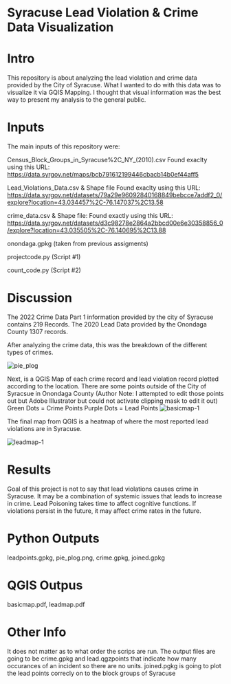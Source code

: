 # Syracuse Lead Violation & Crime Data Visualization

# Intro
This repository is about analyzing the lead violation and crime data provided by the City of Syracuse. What I wanted to do with this data was to visualize it via GQIS Mapping. I thought that visual information was the best way to present my analysis to the general public. 

# Inputs
The main inputs of this repository were: 

Census_Block_Groups_in_Syracuse%2C_NY_(2010).csv
  Found exaclty using this URL: https://data.syrgov.net/maps/bcb791612199446cbacb14b0ef44aff5
  
Lead_Violations_Data.csv & Shape file 
  Found exaclty using this URL: https://data.syrgov.net/datasets/79a29e96092840168849bebcce7addf2_0/explore?location=43.034457%2C-76.147037%2C13.58
  
crime_data.csv & Shape file: 
  Found exactly using this URL: https://data.syrgov.net/datasets/d3c98278e2864a2bbcd00e6e30358856_0/explore?location=43.035505%2C-76.140695%2C13.88
  
onondaga.gpkg (taken from previous assigments) 

projectcode.py (Script #1) 

count_code.py (Script #2)

# Discussion
The 2022 Crime Data Part 1 information provided by the city of Syracuse contains 219 Records. The 2020 Lead Data provided by the Onondaga County 1307 records. 

After analyzing the crime data, this was the breakdown of the different types of crimes. 

![pie_plog](https://user-images.githubusercontent.com/98330114/167912055-5a2fc665-a86d-4649-ae70-9fbba5bd74c1.png)

Next, is a QGIS Map of each crime record and lead violation record plotted according to the location. There are some points outside of the City of Syracsue in Onondaga County (Author Note: I attempted to edit those points out but Adobe Illustrator but could not activate clipping mask to edit it out)
Green Dots = Crime Points
Purple Dots = Lead Points
![basicmap-1](https://user-images.githubusercontent.com/98330114/167922075-93018616-08e0-49b0-8e04-62d2dc82ab88.png)

The final map from QGIS is a heatmap of where the most reported lead violations are in Syracuse. 

![leadmap-1](https://user-images.githubusercontent.com/98330114/167922412-b3aacd07-47ac-4ed9-ae8e-f5b1c5a2fb32.png)

# Results

Goal of this project is not to say that lead violations causes crime in Syracuse. It may be a combination of systemic issues that leads to increase in crime.
Lead Poisoning takes time to affect cognitive functions. If violations persist in the future, it may affect crime rates in the future. 

# Python Outputs 
leadpoints.gpkg,
pie_plog.png,
crime.gpkg, 
joined.gpkg 

# QGIS Outpus 
basicmap.pdf,
leadmap.pdf

# Other Info
It does not matter as to what order the scrips are run.
The output files are going to be crime.gpkg and lead.qgzpoints that indicate how many occurances of an incident so there are no units. 
joined.pgkg is going to plot the lead points correcly on to the block groups of Syracuse 
